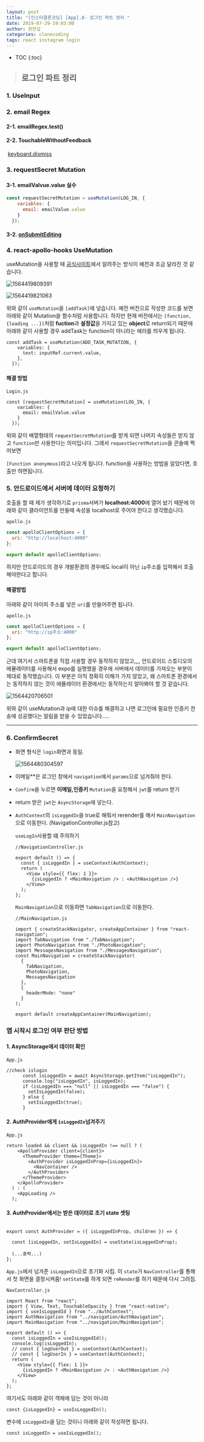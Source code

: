 ```yaml
---
layout: post
title: "[인스타클론코딩] [App].8- 로그인 파트 정리 "
date: 2019-07-29-19:03:00
author: 한만섭
categories: clonecoding
tags: react instagram login
---
```


* TOC
{:toc}



> ## 로그인 파트 정리 



### 1. UseInput 





### 2. email Regex

#### 2-1. emailRegex.test()

#### 2-2. TouchableWithoutFeedback

​	[keyboard.dismiss](https://facebook.github.io/react-native/docs/keyboard#dismiss)

### 3. requestSecret Mutation 

#### 3-1. emailValvue.value 실수

```js
const requestSecretMutation = useMutation(LOG_IN, {
    variables: {
      email: emailValue.value
    }
  });
```

#### 3-2. [onSubmitEditing](https://facebook.github.io/react-native/docs/textinput#onsubmitediting)



### 4. react-apollo-hooks UseMutation

useMutation을 사용할 때 [공식사이트](https://github.com/trojanowski/react-apollo-hooks)에서 알려주는 방식이 예전과 조금 달라진 것 같습니다.  

![1564419809391](../../../../assets/image/1564419809391.png)

![1564419821063](../../../../assets/image/1564419821063.png)

위와 같이 `useMutation`을 `[addTask]`에 넣습니다. 예전 버전으로 작성한 코드를 보면 아래와 같이 Mutation을 함수처럼 사용합니다. 하지만 현재 버전에서는 `[function,{loading ...}]`처럼 **fuction**과 **설정값**을 가지고 있는 **object**로 return되기 때문에 아래와 같이 사용할 경우 addTask는 function이 아니라는 에러를 띄우게 됩니다.  

```react
const addTask = useMutation(ADD_TASK_MUTATION, {
    variables: {
      text: inputRef.current.value,
    },
  });
```



#### 해결 방법

`Login.js`

```react
const [requestSecretMutation] = useMutation(LOG_IN, {
    variables: {
      email: emailValue.value
    }
  });
```

위와 같이 배열형태의 `requestSecretMutation`를 받게 되면 나머지 속성들은 받지 않고 `function`만 사용한다는 의미입니다. 그래서 `requestSecretMutation`을 콘솔에 찍어보면 

`[Function anonymous]`라고 나오게 됩니다. function을 사용하는 방법을 알았다면, 호출만 하면됩니다.  



### 5. 안드로이드에서 서버에 데이터 요청하기 

호출을 할 때 제가 생각하기로 `prisma`서버가 **localhost:4000**에 열어 놨기 때문에 아래와 같이 클라이언트를 만들때 속성을 localhost로 주어야 한다고 생각했습니다.  

`apollo.js`

```js
const apolloClientOptions = {
  uri: "http://localhost:4000"
};

export default apolloClientOptions;

```

하지만 안드로이드의 경우 개발환경의 경우에도 local이 아닌 `ip`주소를 입력해서 호출해야한다고 합니다.  

#### 해결방법

아래와 같이 아이피 주소를 넣은 `uri`를 만들어주면 됩니다.  

`apollo.js`

```js
const apolloClientOptions = {
  uri: "http://ip주소:4000"
};

export default apolloClientOptions;

```

근데 여기서 스마트폰을 직접 사용할 경우 동작하지 않았고,,,, 안드로이드 스튜디오의 에뮬레이터를 사용해서 expo를 실행했을 경우에 서버에서 데이터를 가져오는 부분이 제대로 동작했습니다.  이 부분은 아직 정확히 이해가 가지 않았고, 왜 스마트폰 환경에서는 동작하지 않는 것이 에뮬레이터 환경에서는 동작하는지  알아봐야 할 것 같습니다.  

![1564420706501](../../../../assets/image/1564420706501.png)

위와 같이 useMutation과 ip에 대한 이슈를 해결하고 나면 로그인에 필요한 인증키 전송에 성공했다는 알림을 받을 수 있었습니다.....   



***



### 6. ConfirmSecret 

* 화면 형식은 `login`화면과 동일.  

  ![1564480304597](../../../../assets/image/1564480304597.png)

* 이메일**은 로그인 창에서 `navigation`에서 `params`으로 넘겨줘야 한다.  
* `Confirm`을 누르면 **이메일,인증키** `Mutation`을 요청해서 `jwt`를 return 받기 

* return 받은 `jwt`는 `AsyncStorage`에 넣는다. 

* `AuthContext`의 `isLoggedIn`을 true로 해줘서 rerender를 해서 `MainNavigation`으로 이동한다. (NavigationController.js참고)   

  `useLogIn`사용할 떄 주의하기 

  ```react
  //NavigationController.js
  
  export default () => {
    const { isLoggedIn } = useContext(AuthContext);
    return (
      <View style={{ flex: 1 }}>
        {isLoggedIn ? <MainNavigation /> : <AuthNavigation />}
      </View>
    );
  };
  ```

  

  `MainNavigation`으로 이동하면 `TabNavigation`으로 이동한다. 

  ```react
  //MainNavigation.js
  
  import { createStackNavigator, createAppContainer } from "react-navigation";
  import TabNavigation from "./TabNavigation";
  import PhotoNavigation from "./PhotoNavigation";
  import MessagesNavigation from "./MessagesNavigation";
  const MainNavigation = createStackNavigator(
    {
      TabNavigation,
      PhotoNavigation,
      MessagesNavigation
    },
    {
      headerMode: "none"
    }
  );
  
  export default createAppContainer(MainNavigation);
  
  ```

  



















### 앱 시작시 로그인 여부 판단 방법 

#### 1. AsyncStorage에서 데이터 확인  

`App.js`

```react
//check islogin
      const isLoggedIn = await AsyncStorage.getItem("isLoggedIn");
      console.log("isLoggedIn", isLoggedIn);
      if (isLoggedIn === "null" || isLoggedIn === "false") {
        setIsLoggedIn(false);
      } else {
        setIsLoggedIn(true);
      }
```



#### 2. AuthProvider에게 `isLoggedIn`넘겨주기 

`App.js`

```react
return loaded && client && isLoggedIn !== null ? (
    <ApolloProvider client={client}>
      <ThemeProvider theme={Theme}>
        <AuthProvider isLoggedInProp={isLoggedIn}>
          <NavContainer />
        </AuthProvider>
      </ThemeProvider>
    </ApolloProvider>
  ) : (
    <AppLoading />
  );
```



#### 3. AuthProvider에서는 받은 데이터로 초기 state 셋팅 

```react

export const AuthProvider = ({ isLoggedInProp, children }) => {
  
  const [isLoggedIn, setIsLoggedIn] = useState(isLoggedInProp); 
  
  (...중략...)
};
```

`App.js`에서 넘겨준 `isLoggedIn`으로 초기화 시킴. 이 `state`가 `NavController`를 통해서 첫 화면을 결정시켜줌! `setState`를 하게 되면 `reRender`를 하기 때문에 다시 그려짐. 

`NavController.js`

```react
import React from "react";
import { View, Text, TouchableOpacity } from "react-native";
import { useIsLoggedId } from "../AuthContext";
import AuthNavigation from "../navigation/AuthNavigation";
import MainNavigation from "../navigation/MainNavigation";

export default () => {
  const isLoggedIn = useIsLoggedId();
  console.log(isLoggedIn);
  // const { logUserOut } = useContext(AuthContext);
  // const { logUserIn } = useContext(AuthContext);
  return (
    <View style={{ flex: 1 }}>
      {isLoggedIn ? <MainNavigation /> : <AuthNavigation />}
    </View>
  );
};

```

여기서도 아래와 같이 객체에 담는 것이 아니라 

```react
const {isLoggedIn} = useIsLoggedIn();
```

변수에 `isLoggedIn`을 담는 것이니 아래와 같이 작성하면 됩니다.  

```react
const isLoggedIn = useIsLoggedIn();
```

